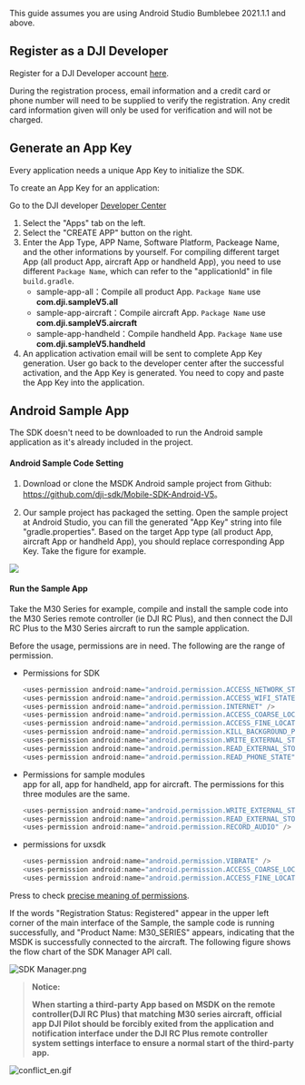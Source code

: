This guide assumes you are using Android Studio Bumblebee 2021.1.1 and above. 

## Register as a DJI Developer

Register for a DJI Developer account <a href="https://account.dji.com/register?appId=dji_sdk&backUrl=https%3A%2F%2Fdeveloper.dji.com%2Fuser&locale=en_US" target="_blank">here</a>.

During the registration process, email information and a credit card or phone number will need to be supplied to verify the registration. Any credit card information given will only be used for verification and will not be charged.


## Generate an App Key

Every application needs a unique App Key to initialize the SDK.

To create an App Key for an application:

Go to the DJI developer <a href="https://developer.dji.com/user" target="_blank">Developer Center</a>

1. Select the "Apps" tab on the left.
2. Select the "CREATE APP" button on the right.
3. Enter the App Type, APP Name, Software Platform, Packeage Name, and the other informations by yourself. For compiling different target App (all product App, aircraft App or handheld App), you need to use different `Package Name`, which can refer to the "applicationId" in file `build.gradle`.
    * sample-app-all：Compile all product App. `Package Name` use **com.dji.sampleV5.all**
    * sample-app-aircraft：Compile aircraft App. `Package Name` use **com.dji.sampleV5.aircraft**
    * sample-app-handheld：Compile handheld App. `Package Name` use **com.dji.sampleV5.handheld**
4. An application activation email will be sent to complete App Key generation. User go back to the developer center after the successful activation, and the App Key is generated. You need to copy and paste the App Key into the application.


## Android Sample App

The SDK doesn't need to be downloaded to run the Android sample application as it's already included in the project.

#### Android Sample Code Setting 

1. Download or clone the MSDK Android sample project from Github: <a href="https://github.com/dji-sdk/Mobile-SDK-Android-V5" target="_blank">https://github.com/dji-sdk/Mobile-SDK-Android-V5</a>。

2. Our sample project has packaged the setting. Open the sample project at Android Studio, you can fill the generated "App Key" string into file "gradle.properties". Based on the target App type (all product App, aircraft App or handheld App), you should replace corresponding App Key. Take the figure for example.
  
  ![](https://terra-1-g.djicdn.com/71a7d383e71a4fb8887a310eb746b47f/msdk/Documentation/run-sample/app-key-define.png)

#### Run the Sample App

Take the M30 Series for example, compile and install the sample code into the M30 Series remote controller (ie DJI RC Plus), and then connect the DJI RC Plus to the M30 Series aircraft to run the sample application. 


Before the usage, permissions are in need. The following are the range of permission.
* Permissions for SDK
  ```c
  <uses-permission android:name="android.permission.ACCESS_NETWORK_STATE" />
  <uses-permission android:name="android.permission.ACCESS_WIFI_STATE" />
  <uses-permission android:name="android.permission.INTERNET" />
  <uses-permission android:name="android.permission.ACCESS_COARSE_LOCATION" />
  <uses-permission android:name="android.permission.ACCESS_FINE_LOCATION" />
  <uses-permission android:name="android.permission.KILL_BACKGROUND_PROCESSES"/>
  <uses-permission android:name="android.permission.WRITE_EXTERNAL_STORAGE"/>
  <uses-permission android:name="android.permission.READ_EXTERNAL_STORAGE" />
  <uses-permission android:name="android.permission.READ_PHONE_STATE" />
  ```

* Permissions for sample modules<br/>app for all, app for handheld, app for aircraft. The permissions for this three modules are the same.
  ```c
  <uses-permission android:name="android.permission.WRITE_EXTERNAL_STORAGE" />
  <uses-permission android:name="android.permission.READ_EXTERNAL_STORAGE" />
  <uses-permission android:name="android.permission.RECORD_AUDIO" />
  ```

* permissions for uxsdk
  ```c
  <uses-permission android:name="android.permission.VIBRATE" />
  <uses-permission android:name="android.permission.ACCESS_COARSE_LOCATION" />
  <uses-permission android:name="android.permission.ACCESS_FINE_LOCATION" />
  ```


Press to check [precise meaning of permissions](https://developer.android.com/reference/android/Manifest.permission).



If the words "Registration Status: Registered" appear in the upper left corner of the main interface of the Sample, the sample code is running successfully, and "Product Name: M30_SERIES" appears, indicating that the MSDK is successfully connected to the aircraft. The following figure shows the flow chart of the SDK Manager API call.

![SDK Manager.png](https://terra-1-g.djicdn.com/84f990b0bbd145e6a3930de0c55d3b2b/admin/doc/834e57bd-e150-4c12-8526-d3a4b192d826.png)

> **Notice:**
>
> **When starting a third-party App based on MSDK on the remote controller(DJI RC Plus) that matching M30 series aircraft, official app DJI Pilot should be forcibly exited from the application and notification interface under the DJI RC Plus remote controller system settings interface to ensure a normal start of the third-party app.**

![conflict_en.gif](https://terra-1-g.djicdn.com/71a7d383e71a4fb8887a310eb746b47f/msdk/Documentation/pilot_msdk_conflict_en.gif)

